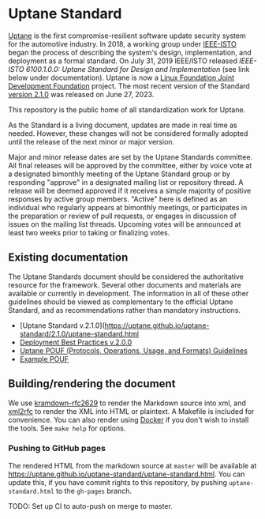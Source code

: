 # Uptane Standard

[Uptane](https://uptane.github.io) is the first compromise-resilient software update security system for the automotive industry. In 2018, a working group under [IEEE-ISTO](https://ieee-isto.org/) began the process of describing the system's design, implementation, and deployment as a formal standard. On July 31, 2019 IEEE/ISTO released *IEEE-ISTO 6100.1.0.0: Uptane Standard for Design and Implementation* (see link below under documentation). Uptane is now a [Linux Foundation Joint Development Foundation](http://www.jointdevelopment.org/) project. The most recent version of the Standard [version 2.1.0](https://uptane.github.io/uptane-standard/2.1.0/uptane-standard.html) was released on June 27, 2023.

This repository is the public home of all standardization work for Uptane.

As the Standard is a living document, updates are made in real time as needed. However, these changes will not be considered formally adopted until the release of the next minor or major version.

Major and minor release dates are set by the Uptane Standards committee. All final releases will be approved by the committee, either by voice vote at a designated bimonthly meeting of the Uptane Standard group or by responding "approve" in a designated mailing list or repository thread. A release will be deemed approved if it receives a simple majority of positive responses by active group members. "Active" here is defined as an individual who regularly appears at bimonthly meetings, or participates in the preparation or review of pull requests, or engages in discussion of issues on the mailing list threads. Upcoming votes will be announced at least two weeks prior to taking or finalizing votes.

## Existing documentation

The Uptane Standards document should be considered the authoritative resource for the framework. Several other documents and materials are available or currently in development. The information in all of these other guidelines should be viewed as complementary to the official Uptane Standard, and as recommendations rather than mandatory instructions.

* [Uptane Standard v.2.1.0](https://uptane.github.io/uptane-standard/2.1.0/uptane-standard.html
* [Deployment Best Practices v.2.0.0](https://uptane.github.io/papers/V2.0.0_uptane_deploy.html)
* [Uptane POUF (Protocols, Operations, Usage, and Formats) Guidelines](https://uptane.github.io/pouf.html)
* [Example POUF](https://uptane.github.io/reference_pouf.html)

## Building/rendering the document

We use [kramdown-rfc2629](https://github.com/cabo/kramdown-rfc2629) to render the Markdown source into xml, and [xml2rfc](https://xml2rfc.tools.ietf.org/) to render the XML into HTML or plaintext. A Makefile is included for convenience. You can also render using [Docker](https://www.docker.com/) if you don't wish to install the tools. See `make help` for options.

### Pushing to GitHub pages

The rendered HTML from the markdown source at `master` will be available at https://uptane.github.io/uptane-standard/uptane-standard.html. You can update this, if you have commit rights to this repository, by pushing `uptane-standard.html` to the `gh-pages` branch.

TODO: Set up CI to auto-push on merge to master.
